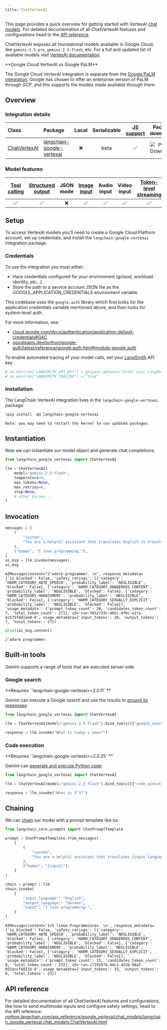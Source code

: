 ```yaml
---
title: ChatVertexAI
---
```


This page provides a quick overview for getting started with VertexAI [chat models](/oss/concepts/chat_models). For detailed documentation of all ChatVertexAI features and configurations head to the [API reference](https://python.langchain.com/api_reference/google_vertexai/chat_models/langchain_google_vertexai.chat_models.ChatVertexAI.html).

ChatVertexAI exposes all foundational models available in Google Cloud, like `gemini-2.5-pro`, `gemini-2.5-flash`, etc. For a full and updated list of available models visit [VertexAI documentation](https://cloud.google.com/vertex-ai/generative-ai/docs/models).

<Info>
**Google Cloud VertexAI vs Google PaLM**

The Google Cloud VertexAI integration is separate from the [Google PaLM integration](/oss/integrations/chat/google_generative_ai/). Google has chosen to offer an enterprise version of PaLM through GCP, and this supports the models made available through there.

</Info>

## Overview

### Integration details

| Class | Package | Local | Serializable | [JS support](https://js.langchain.com/docs/integrations/chat/google_vertex_ai) | Package downloads | Package latest |
| :--- | :--- | :---: | :---: |  :---: | :---: | :---: |
| [ChatVertexAI](https://python.langchain.com/api_reference/google_vertexai/chat_models/langchain_google_vertexai.chat_models.ChatVertexAI.html) | [langchain-google-vertexai](https://python.langchain.com/api_reference/google_vertexai/index.html) | ❌ | beta | ✅ | ![PyPI - Downloads](https://img.shields.io/pypi/dm/langchain-google-vertexai?style=flat-square&label=%20) | ![PyPI - Version](https://img.shields.io/pypi/v/langchain-google-vertexai?style=flat-square&label=%20) |

### Model features

| [Tool calling](/oss/how-to/tool_calling) | [Structured output](/oss/how-to/structured_output/) | JSON mode | [Image input](/oss/how-to/multimodal_inputs/) | Audio input | Video input | [Token-level streaming](/oss/how-to/chat_streaming/) | Native async | [Token usage](/oss/how-to/chat_token_usage_tracking/) | [Logprobs](/oss/how-to/logprobs/) |
| :---: | :---: | :---: | :---: |  :---: | :---: | :---: | :---: | :---: | :---: |
| ✅ | ✅ | ❌ | ✅ | ✅ | ✅ | ✅ | ✅ | ✅ | ❌ |

## Setup

To access VertexAI models you'll need to create a Google Cloud Platform account, set up credentials, and install the `langchain-google-vertexai` integration package.

### Credentials

To use the integration you must either:

- Have credentials configured for your environment (gcloud, workload identity, etc...)
- Store the path to a service account JSON file as the GOOGLE_APPLICATION_CREDENTIALS environment variable

This codebase uses the `google.auth` library which first looks for the application credentials variable mentioned above, and then looks for system-level auth.

For more information, see:

- [cloud.google.com/docs/authentication/application-default-credentials#GAC](https://cloud.google.com/docs/authentication/application-default-credentials#GAC)
- [googleapis.dev/python/google-auth/latest/reference/google.auth.html#module-google.auth](https://googleapis.dev/python/google-auth/latest/reference/google.auth.html#module-google.auth)

To enable automated tracing of your model calls, set your [LangSmith](https://docs.smith.langchain.com/) API key:

```python
# os.environ["LANGSMITH_API_KEY"] = getpass.getpass("Enter your LangSmith API key: ")
# os.environ["LANGSMITH_TRACING"] = "true"
```

### Installation

The LangChain VertexAI integration lives in the `langchain-google-vertexai` package:

```python
%pip install -qU langchain-google-vertexai
```

```output
Note: you may need to restart the kernel to use updated packages.
```

## Instantiation

Now we can instantiate our model object and generate chat completions:

```python
from langchain_google_vertexai import ChatVertexAI

llm = ChatVertexAI(
    model="gemini-2.5-flash",
    temperature=0,
    max_tokens=None,
    max_retries=6,
    stop=None,
    # other params...
)
```

## Invocation

```python
messages = [
    (
        "system",
        "You are a helpful assistant that translates English to French. Translate the user sentence.",
    ),
    ("human", "I love programming."),
]
ai_msg = llm.invoke(messages)
ai_msg
```

```output
AIMessage(content="J'adore programmer. \n", response_metadata={'is_blocked': False, 'safety_ratings': [{'category': 'HARM_CATEGORY_HATE_SPEECH', 'probability_label': 'NEGLIGIBLE', 'blocked': False}, {'category': 'HARM_CATEGORY_DANGEROUS_CONTENT', 'probability_label': 'NEGLIGIBLE', 'blocked': False}, {'category': 'HARM_CATEGORY_HARASSMENT', 'probability_label': 'NEGLIGIBLE', 'blocked': False}, {'category': 'HARM_CATEGORY_SEXUALLY_EXPLICIT', 'probability_label': 'NEGLIGIBLE', 'blocked': False}], 'usage_metadata': {'prompt_token_count': 20, 'candidates_token_count': 7, 'total_token_count': 27}}, id='run-7032733c-d05c-4f0c-a17a-6c575fdd1ae0-0', usage_metadata={'input_tokens': 20, 'output_tokens': 7, 'total_tokens': 27})
```

```python
print(ai_msg.content)
```

```output
J'adore programmer.
```

## Built-in tools

Gemini supports a range of tools that are executed server-side.

### Google search

<Info>
**Requires ``langchain-google-vertexai>=2.0.11``**
</Info>

Gemini can execute a Google search and use the results to [ground its responses](https://ai.google.dev/gemini-api/docs/grounding):

```python
from langchain_google_vertexai import ChatVertexAI

llm = ChatVertexAI(model="gemini-2.5-flash").bind_tools([{"google_search": {}}])

response = llm.invoke("What is today's news?")
```

### Code execution

<Info>
**Requires ``langchain-google-vertexai>=2.0.25``**
</Info>

Gemini can [generate and execute Python code](https://ai.google.dev/gemini-api/docs/code-execution):

```python
from langchain_google_vertexai import ChatVertexAI

llm = ChatVertexAI(model="gemini-2.5-flash").bind_tools([{"code_execution": {}}])

response = llm.invoke("What is 3^3?")
```

## Chaining

We can [chain](/oss/how-to/sequence/) our model with a prompt template like so:

```python
from langchain_core.prompts import ChatPromptTemplate

prompt = ChatPromptTemplate.from_messages(
    [
        (
            "system",
            "You are a helpful assistant that translates {input_language} to {output_language}.",
        ),
        ("human", "{input}"),
    ]
)

chain = prompt | llm
chain.invoke(
    {
        "input_language": "English",
        "output_language": "German",
        "input": "I love programming.",
    }
)
```

```output
AIMessage(content='Ich liebe Programmieren. \n', response_metadata={'is_blocked': False, 'safety_ratings': [{'category': 'HARM_CATEGORY_HATE_SPEECH', 'probability_label': 'NEGLIGIBLE', 'blocked': False}, {'category': 'HARM_CATEGORY_DANGEROUS_CONTENT', 'probability_label': 'NEGLIGIBLE', 'blocked': False}, {'category': 'HARM_CATEGORY_HARASSMENT', 'probability_label': 'NEGLIGIBLE', 'blocked': False}, {'category': 'HARM_CATEGORY_SEXUALLY_EXPLICIT', 'probability_label': 'NEGLIGIBLE', 'blocked': False}], 'usage_metadata': {'prompt_token_count': 15, 'candidates_token_count': 8, 'total_token_count': 23}}, id='run-c71955fd-8dc1-422b-88a7-853accf4811b-0', usage_metadata={'input_tokens': 15, 'output_tokens': 8, 'total_tokens': 23})
```

## API reference

For detailed documentation of all ChatVertexAI features and configurations, like how to send multimodal inputs and configure safety settings, head to the API reference: [python.langchain.com/api_reference/google_vertexai/chat_models/langchain_google_vertexai.chat_models.ChatVertexAI.html](https://python.langchain.com/api_reference/google_vertexai/chat_models/langchain_google_vertexai.chat_models.ChatVertexAI.html)
